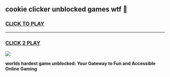 
## cookie clicker unblocked games wtf 👋
<h3>
<a href="https://premium.freeplayer.one?title=cookie_clicker_unblocked_games_wtf&ref=13F">CLICK TO PLAY</a></h3>
<hr>

<h3>
<a href="https://premium.freeplayer.one?title=cookie_clicker_unblocked_games_wtf&ref=13F">CLICK 2 PLAY</a>
  
</h3>

<a href="https://premium.freeplayer.one?title=cookie_clicker_unblocked_games_wtf&ref=12F/"><img src="https://clearcache.store/games.png"></a>


**worlds hardest game unblocked: Your Gateway to Fun and Accessible Online Gaming**
